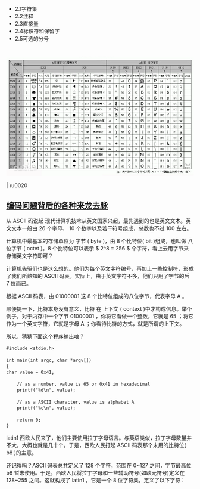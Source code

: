 - 2.1字符集
- 2.2注释
- 2.3直接量
- 2.4标识符和保留字
- 2.5可选的分号

# 
![Alt](img.png)


| \u0020



















## [编码问题背后的各种来龙去脉](https://zhuanlan.zhihu.com/p/113772793)

从 ASCII 码说起
现代计算机技术从英文国家兴起，最先遇到的也是英文文本。英文文本一般由 26 个字母、 10 个数字以及若干符号组成，总数也不过 100 左右。

计算机中最基本的存储单位为 字节 ( byte )，由 8 个比特位( bit )组成，也叫做 八位字节 ( octet )。8 个比特位可以表示 $ 2^8 = 256 $ 个字符，看上去用字节来存储英文字符即可？

计算机先驱们也是这么想的。他们为每个英文字符编号，再加上一些控制符，形成了我们所熟知的 ASCII 码表。实际上，由于英文字符不多，他们只用了字节的后 7 位而已。






根据 ASCII 码表，由 01000001 这 8 个比特位组成的八位字节，代表字母 A 。






顺便提一下，比特本身没有意义，比特 在 上下文 ( context )中才构成信息。举个例子，对于内存中一个字节 01000001 ，你将它看做一个整数，它就是 65 ；将它作为一个英文字符，它就是字母 A ；你看待比特的方式，就是所谓的上下文。

所以，猜猜下面这个程序输出啥？
```
#include <stdio.h>

int main(int argc, char *argv[])
{
char value = 0x41;

    // as a number, value is 65 or 0x41 in hexadecimal
    printf("%d\n", value);

    // as a ASCII character, value is alphabet A
    printf("%c\n", value);

    return 0;
}
```

latin1
西欧人民来了，他们主要使用拉丁字母语言。与英语类似，拉丁字母数量并不大，大概也就是几十个。于是，西欧人民打起 ASCII 码表那个未用的比特位( b8 )的主意。

还记得吗？ASCII 码表总共定义了 128 个字符，范围在 0~127 之间，字节最高位 b8 暂未使用。于是，西欧人民将拉丁字母和一些辅助符号(如欧元符号)定义在 128~255 之间。这就构成了 latin1 ，它是一个 8 位字符集，定义了以下字符：



